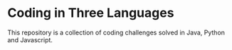 # Coding in Three Languages

This repository is a collection of coding challenges solved in Java, Python and Javascript.
